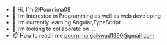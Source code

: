 - 👋 Hi, I’m @Pournima08
- 👀 I’m interested in Programming as well as web developing 
- 🌱 I’m currently learning Angular,TypeScript
- 💞️ I’m looking to collaborate on ...
- 📫 How to reach me pournima.gaikwad1990@gmail.com

<!---
Pournima08/Pournima08 is a ✨ special ✨ repository because its `README.md` (this file) appears on your GitHub profile.
You can click the Preview link to take a look at your changes.
--->
